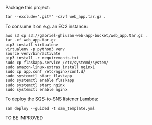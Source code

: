 Package this project:

    tar --exclude='.git*' -czvf web_app.tar.gz .

To consume it on e.g. an EC2 instance:

    aws s3 cp s3://gabriel-ghiuzan-web-app-bucket/web_app.tar.gz .
    tar -xf web_app.tar.gz
    pip3 install virtualenv
    virtualenv -p python3 venv
    source venv/bin/activate
    pip3 install -r requirements.txt
    sudo cp flaskapp.service /etc/systemd/system/
    sudo amazon-linux-extras install nginx1
    sudo cp app.conf /etc/nginx/conf.d/
    sudo systemctl start flaskapp
    sudo systemctl enable flaskapp
    sudo systemctl start nginx
    sudo systemctl enable nginx

To deploy the SQS-to-SNS listener Lambda:

    sam deploy --guided -t sam_template.yml

TO BE IMPROVED
